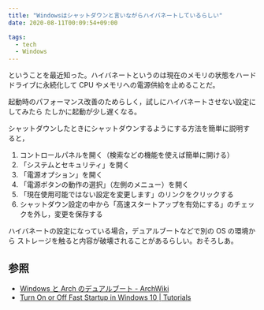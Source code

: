 ```yaml
---
title: "Windowsはシャットダウンと言いながらハイバネートしているらしい"
date: 2020-08-11T00:09:54+09:00

tags:
  - tech
  - Windows
---
```


ということを最近知った。ハイバネートというのは現在のメモリの状態をハードドライブに永続化して
CPU やメモリへの電源供給を止めることだ。

起動時のパフォーマンス改善のためらしく，試しにハイバネートさせない設定にしてみたら
たしかに起動が少し遅くなる。

シャットダウンしたときにシャットダウンするようにする方法を簡単に説明すると，
1. コントロールパネルを開く（検索などの機能を使えば簡単に開ける）
1. 「システムとセキュリティ」を開く
1. 「電源オプション」を開く
1. 「電源ボタンの動作の選択」（左側のメニュー）を開く
1. 「現在使用可能ではない設定を変更します」のリンクをクリックする
1. シャットダウン設定の中から「高速スタートアップを有効にする」のチェックを外し，変更を保存する

ハイバネートの設定になっている場合，デュアルブートなどで別の OS の環境から
ストレージを触ると内容が破壊されることがあるらしい。おそろしあ。

## 参照

- [Windows と Arch のデュアルブート - ArchWiki](https://wiki.archlinux.jp/index.php/Windows_%E3%81%A8_Arch_%E3%81%AE%E3%83%87%E3%83%A5%E3%82%A2%E3%83%AB%E3%83%96%E3%83%BC%E3%83%88#%E9%AB%98%E9%80%9F%E3%82%B9%E3%82%BF%E3%83%BC%E3%83%88%E3%82%A2%E3%83%83%E3%83%97)
- [Turn On or Off Fast Startup in Windows 10 | Tutorials](https://www.tenforums.com/tutorials/4189-turn-off-fast-startup-windows-10-a.html)
